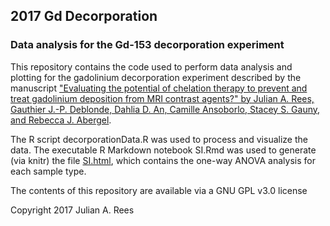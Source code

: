 ## 2017 Gd Decorporation
### Data analysis for the Gd-153 decorporation experiment

This repository contains the code used to perform data analysis and plotting for the gadolinium decorporation experiment described by the manuscript ["Evaluating the potential of chelation therapy to prevent and treat gadolinium deposition from MRI contrast agents?" by Julian A. Rees, Gauthier J.-P. Deblonde, Dahlia D. An, Camille Ansoborlo, Stacey S. Gauny, and Rebecca J. Abergel](http://dx.doi.org/10.1038/s41598-018-22511-6).  

The R script decorporationData.R was used to process and visualize the data.  The executable R Markdown notebook SI.Rmd was used to generate (via knitr) the file [SI.html](https://julianrees.github.io/2017_GdDecorporation/SI.html), which contains the one-way ANOVA analysis for each sample type.  

The contents of this repository are available via a GNU GPL v3.0 license

Copyright 2017 Julian A. Rees
